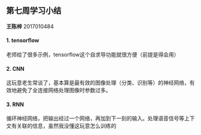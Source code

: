 ## 第七周学习小结

**王陈梓** 2017010484  
 
#### 1. tensorflow
老师给了很多示例，tensorflow这个自求导功能就很方便（前提是得会用）
#### 2. CNN
这玩意老生常谈了，基本算是最有效的图像处理（分类、识别等）的神经网络，有效地避免了全连接网络处理图像时参数过多。

#### 3. RNN
循环神经网络，把输出经过一个网络，再加到下一刻的输入。处理语音信号等上下文有关联的信息，虽然我没懂这玩意怎么训练的